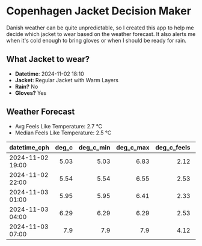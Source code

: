 
# Copenhagen Jacket Decision Maker

Danish weather can be quite unpredictable, so I created this app to help me decide which jacket to wear based on the weather forecast. 
It also alerts me when it's cold enough to bring gloves or when I should be ready for rain.

## What Jacket to wear?

- **Datetime**: 2024-11-02 18:10
- **Jacket**: Regular Jacket with Warm Layers
- **Rain?** No
- **Gloves?** Yes

## Weather Forecast
- Avg Feels Like Temperature: 2.7 °C
- Median Feels Like Temperature: 2.5 °C

| datetime_cph     |   deg_c |   deg_c_min |   deg_c_max |   deg_c_feels | weather   | wind   | rain   |
|:-----------------|--------:|------------:|------------:|--------------:|:----------|:-------|:-------|
| 2024-11-02 19:00 |    5.03 |        5.03 |        6.83 |          2.12 | Clouds    | Low    | None   |
| 2024-11-02 22:00 |    5.54 |        5.54 |        6.55 |          2.53 | Clouds    | Low    | None   |
| 2024-11-03 01:00 |    5.95 |        5.95 |        6.41 |          2.33 | Clouds    | High   | None   |
| 2024-11-03 04:00 |    6.29 |        6.29 |        6.29 |          2.53 | Clouds    | High   | None   |
| 2024-11-03 07:00 |    7.9  |        7.9  |        7.9  |          4.12 | Clouds    | High   | None   |
        